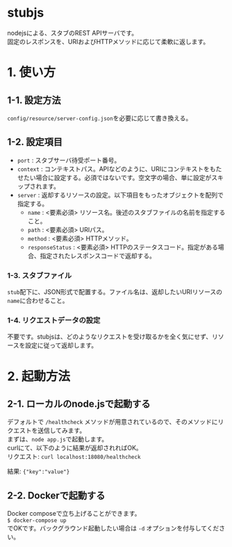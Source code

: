 # stubjs
nodejsによる、スタブのREST APIサーバです。  
固定のレスポンスを、URIおよびHTTPメソッドに応じて柔軟に返します。

# 1. 使い方
## 1-1. 設定方法
`config/resource/server-config.json`を必要に応じて書き換える。  
## 1-2. 設定項目
- `port` : スタブサーバ待受ポート番号。
- `context` : コンテキストパス。APIなどのように、URIにコンテキストをもたせたい場合に設定する。必須ではないです。空文字の場合、単に設定がスキップされます。
- `server` : 返却するリソースの設定。以下項目をもったオブジェクトを配列で指定する。
  - `name` : <要素必須> リソース名。後述のスタブファイルの名前を指定すること。
  - `path` : <要素必須> URIパス。
  - `method` : <要素必須> HTTPメソッド。
  - `responseStatus` : <要素必須> HTTPのステータスコード。指定がある場合、指定されたレスポンスコードで返却する。
### 1-3. スタブファイル
`stub`配下に、JSON形式で配置する。ファイル名は、返却したいURIリソースの`name`に合わせること。
### 1-4. リクエストデータの設定
不要です。stubjsは、どのようなリクエストを受け取るかを全く気にせず、リソースを設定に従って返却します。

# 2. 起動方法
## 2-1. ローカルのnode.jsで起動する
デフォルトで `/healthcheck` メソッドが用意されているので、そのメソッドにリクエストを送信してみます。  
まずは、`node app.js`で起動します。  
curlにて、以下のように結果が返却されればOK。  
リクエスト: 
`curl localhost:18080/healthcheck`  

結果: `{"key":"value"}`
## 2-2. Dockerで起動する
Docker composeで立ち上げることができます。  
`$ docker-compose up`  
でOKです。バックグラウンド起動したい場合は `-d` オプションを付与してください。